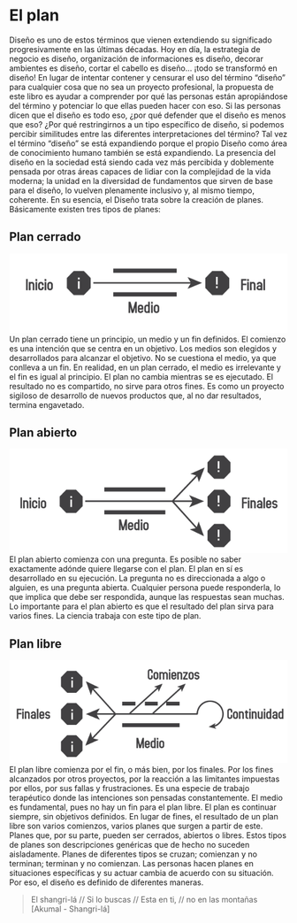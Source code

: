 # El plan
Diseño es uno de estos términos que vienen extendiendo su significado progresivamente en las últimas décadas. Hoy en día, la estrategia de negocio es diseño, organización de informaciones es diseño, decorar ambientes es diseño, cortar el cabello es diseño... ¡todo se transformó en diseño!
En lugar de intentar contener y censurar el uso del término “diseño” para cualquier cosa que no sea un proyecto profesional, la propuesta de este libro es ayudar a comprender por qué las personas están apropiándose del término y potenciar lo que ellas pueden hacer con eso.
Si las personas dicen que el diseño es todo eso, ¿por qué defender que el diseño es menos que eso? ¿Por qué restringirnos a un tipo específico de diseño, si podemos percibir similitudes entre las diferentes interpretaciones del término? Tal vez el término “diseño” se está expandiendo porque el propio Diseño como área de conocimiento humano también se está expandiendo. La presencia del diseño en la sociedad está siendo cada vez más percibida y doblemente pensada por otras áreas capaces de lidiar con la complejidad de la vida moderna; la unidad en la diversidad de fundamentos que sirven de base para el diseño, lo vuelven plenamente inclusivo y, al mismo tiempo, coherente. En su esencia, el Diseño trata sobre la creación de planes.
Básicamente existen tres tipos de planes:
## Plan cerrado
![](img/p1.png)
Un plan cerrado tiene un principio, un medio y un fin definidos. El comienzo es una intención que se centra en un objetivo. Los medios son elegidos y desarrollados para alcanzar el objetivo. No se cuestiona el medio, ya que conlleva a un fin. En realidad, en un plan cerrado, el medio es irrelevante y el fin es igual al principio. El plan no cambia mientras se es ejecutado. El resultado no es compartido, no sirve para otros fines. Es como un proyecto sigiloso de desarrollo de nuevos productos que, al no dar resultados, termina engavetado.
## Plan abierto
![](img/p2.png)
El plan abierto comienza con una pregunta. Es posible no saber exactamente adónde quiere llegarse con el plan. El plan en sí es desarrollado en su ejecución. La pregunta no es direccionada a algo o alguien, es una pregunta abierta. Cualquier persona puede responderla, lo que implica que debe ser respondida, aunque las respuestas sean muchas. Lo importante para el plan abierto es que el resultado del plan sirva para varios fines. La ciencia trabaja con este tipo de plan.
## Plan libre
![](img/p3.png)
El plan libre comienza por el fin, o más bien, por los finales. Por los fines alcanzados por otros proyectos, por la reacción a las limitantes impuestas por ellos, por sus fallas y frustraciones. Es una especie de trabajo terapéutico donde las intenciones son pensadas constantemente. El medio es fundamental, pues no hay un fin para el plan libre. El plan es continuar siempre, sin objetivos definidos. En lugar de fines, el resultado de un plan libre son varios comienzos, varios planes que surgen a partir de este. Planes que, por su parte, pueden ser cerrados, abiertos o libres.
Estos tipos de planes son descripciones genéricas que de hecho no suceden aisladamente. Planes de diferentes tipos se cruzan; comienzan y no terminan; terminan y no comienzan. Las personas hacen planes en situaciones específicas y su actuar cambia de acuerdo con su situación. Por eso, el diseño es definido de diferentes maneras.
> El shangri-lá // Si lo buscas // Esta en ti, // no en las montañas [Akumal - Shangri-lá]

